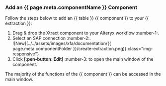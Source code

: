 
### Add an {{ page.meta.componentName }} Component

Follow the steps below to add an {{ table }} {{ component }} to your {{ extraction }}:

1. Drag & drop the Xtract component to your Alteryx workflow :number-1:.
2. Select an SAP connection :number-2:.<br>
![New](../../assets/images/xfa/documentation/{{ page.meta.componentFolder }}/create-extraction.png){:class="img-responsive"} 
3. Click **[:pen-button: Edit]** :number-3: to open the main window of the component.

The majority of the functions of the {{ component }} can be accessed in the main window.
